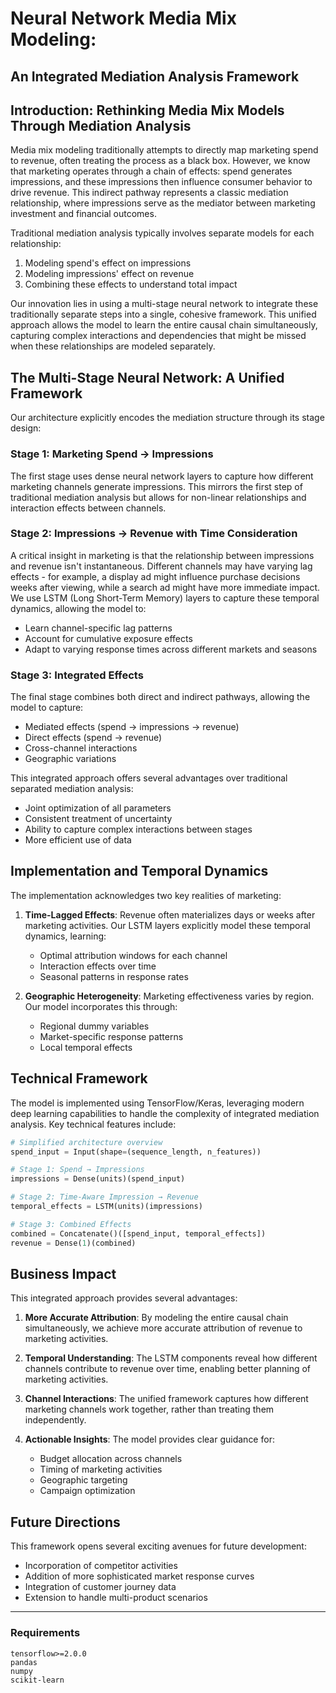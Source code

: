 # Neural Network Media Mix Modeling: 
## An Integrated Mediation Analysis Framework

## Introduction: Rethinking Media Mix Models Through Mediation Analysis

Media mix modeling traditionally attempts to directly map marketing spend to revenue, often treating the process as a black box. However, we know that marketing operates through a chain of effects: spend generates impressions, and these impressions then influence consumer behavior to drive revenue. This indirect pathway represents a classic mediation relationship, where impressions serve as the mediator between marketing investment and financial outcomes.

Traditional mediation analysis typically involves separate models for each relationship:
1. Modeling spend's effect on impressions
2. Modeling impressions' effect on revenue
3. Combining these effects to understand total impact

Our innovation lies in using a multi-stage neural network to integrate these traditionally separate steps into a single, cohesive framework. This unified approach allows the model to learn the entire causal chain simultaneously, capturing complex interactions and dependencies that might be missed when these relationships are modeled separately.

## The Multi-Stage Neural Network: A Unified Framework

Our architecture explicitly encodes the mediation structure through its stage design:

### Stage 1: Marketing Spend → Impressions
The first stage uses dense neural network layers to capture how different marketing channels generate impressions. This mirrors the first step of traditional mediation analysis but allows for non-linear relationships and interaction effects between channels.

### Stage 2: Impressions → Revenue with Time Consideration
A critical insight in marketing is that the relationship between impressions and revenue isn't instantaneous. Different channels may have varying lag effects - for example, a display ad might influence purchase decisions weeks after viewing, while a search ad might have more immediate impact. We use LSTM (Long Short-Term Memory) layers to capture these temporal dynamics, allowing the model to:
- Learn channel-specific lag patterns
- Account for cumulative exposure effects
- Adapt to varying response times across different markets and seasons

### Stage 3: Integrated Effects
The final stage combines both direct and indirect pathways, allowing the model to capture:
- Mediated effects (spend → impressions → revenue)
- Direct effects (spend → revenue)
- Cross-channel interactions
- Geographic variations

This integrated approach offers several advantages over traditional separated mediation analysis:
- Joint optimization of all parameters
- Consistent treatment of uncertainty
- Ability to capture complex interactions between stages
- More efficient use of data

## Implementation and Temporal Dynamics

The implementation acknowledges two key realities of marketing:

1. **Time-Lagged Effects**: Revenue often materializes days or weeks after marketing activities. Our LSTM layers explicitly model these temporal dynamics, learning:
   - Optimal attribution windows for each channel
   - Interaction effects over time
   - Seasonal patterns in response rates

2. **Geographic Heterogeneity**: Marketing effectiveness varies by region. Our model incorporates this through:
   - Regional dummy variables
   - Market-specific response patterns
   - Local temporal effects

## Technical Framework

The model is implemented using TensorFlow/Keras, leveraging modern deep learning capabilities to handle the complexity of integrated mediation analysis. Key technical features include:

```python
# Simplified architecture overview
spend_input = Input(shape=(sequence_length, n_features))

# Stage 1: Spend → Impressions
impressions = Dense(units)(spend_input)

# Stage 2: Time-Aware Impression → Revenue
temporal_effects = LSTM(units)(impressions)

# Stage 3: Combined Effects
combined = Concatenate()([spend_input, temporal_effects])
revenue = Dense(1)(combined)
```

## Business Impact

This integrated approach provides several advantages:

1. **More Accurate Attribution**: By modeling the entire causal chain simultaneously, we achieve more accurate attribution of revenue to marketing activities.

2. **Temporal Understanding**: The LSTM components reveal how different channels contribute to revenue over time, enabling better planning of marketing activities.

3. **Channel Interactions**: The unified framework captures how different marketing channels work together, rather than treating them independently.

4. **Actionable Insights**: The model provides clear guidance for:
   - Budget allocation across channels
   - Timing of marketing activities
   - Geographic targeting
   - Campaign optimization

## Future Directions

This framework opens several exciting avenues for future development:
- Incorporation of competitor activities
- Addition of more sophisticated market response curves
- Integration of customer journey data
- Extension to handle multi-product scenarios

---

### Requirements
```
tensorflow>=2.0.0
pandas
numpy
scikit-learn
```


